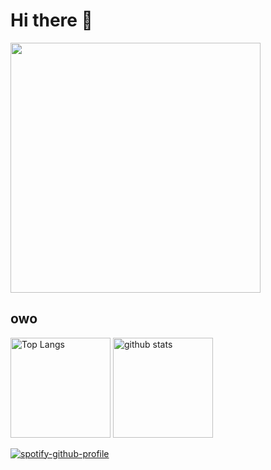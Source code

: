 <h1>Hi there 👋</h1>
<p align="left">
  <img alt="" width="400" src="https://c.tenor.com/_QoCVxy3CsoAAAAC/symphogear-senki-zesshou-symphogear.gif">
</p>

<h2>owo</h2>
<p align="left"> 
  <img alt="Top Langs" height="160px" src="https://github-readme-stats.vercel.app/api/top-langs/?username=murakamiren&layout=compact&show_icons=true&theme=onedark&langs_count=6" />
  <img alt="github stats" height="160px" src="https://github-readme-stats.vercel.app/api?username=murakamiren&theme=onedark&show_icons=ture" />
</p>

[![spotify-github-profile](https://spotify-github-profile.vercel.app/api/view?uid=nevzboi&cover_image=true&theme=default&bar_color=53b14f&bar_color_cover=false)](https://github.com/kittinan/spotify-github-profile)
